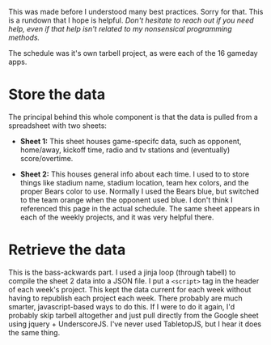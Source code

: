 This was made before I understood many best practices. Sorry for that. This is a rundown that I hope is helpful. *Don't hesitate to reach out if you need help, even if that help isn't related to my nonsensical programming methods.*

The schedule was it's own tarbell project, as were each of the 16 gameday apps.


# Store the data
The principal behind this whole component is that the data is pulled from a spreadsheet with two sheets:

- **Sheet 1:** This sheet houses game-specifc data, such as opponent, home/away, kickoff time, radio and tv stations and (eventually) score/overtime.

- **Sheet 2:** This houses general info about each time. I used to to store things like stadium name, stadium location, team hex colors, and the proper Bears color to use. Normally I used the Bears blue, but switched to the team orange when the opponent used blue. I don't think I referenced this page in the actual schedule. The same sheet appears in each of the weekly projects, and it was very helpful there.


# Retrieve the data
This is the bass-ackwards part. I used a jinja loop (through tabell) to compile the sheet 2 data into a JSON file. I put a `<script>` tag in the header of each week's project. This kept the data current for each week without having to republish each project each week. There probably are much smarter, javascript-based ways to do this. If I were to do it again, I'd probably skip tarbell altogether and just pull directly from the Google sheet using jquery + UnderscoreJS. I've never used TabletopJS, but I hear it does the same thing.

